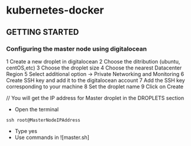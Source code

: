 # kubernetes-docker

## GETTING STARTED

### Configuring the master node using digitalocean
1 Create a new droplet in digitalocean
2 Choose the ditribution (ubuntu, centOS,etc)
3 Choose the droplet size
4 Choose the nearest Datacenter Region
5 Select additional option -> Private Networking and Monitoring
6 Create SSH key and add it to the digitalocean account
7 Add the SSH key corresponding to your machine
8 Set the droplet name 
9 Click on Create

// You will get the IP address for Master droplet in the DROPLETS section


* Open the terminal
```
ssh root@MasterNodeIPAddress 
```
* Type yes 
* Use commands in ![master.sh]




